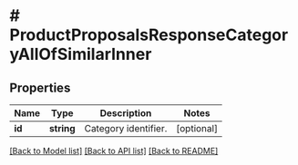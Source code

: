 # # ProductProposalsResponseCategoryAllOfSimilarInner

## Properties

Name | Type | Description | Notes
------------ | ------------- | ------------- | -------------
**id** | **string** | Category identifier. | [optional]

[[Back to Model list]](../../README.md#models) [[Back to API list]](../../README.md#endpoints) [[Back to README]](../../README.md)
